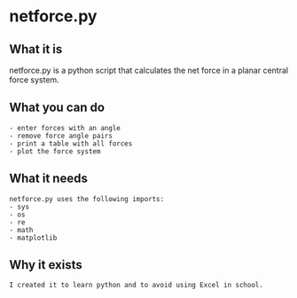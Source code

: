 # netforce.py

## What it is
netforce.py is a python script that calculates the net force in a planar central
force system.

## What you can do
    - enter forces with an angle
    - remove force angle pairs
    - print a table with all forces
    - plot the force system


## What it needs
    netforce.py uses the following imports:
	- sys
	- os
	- re
	- math
	- matplotlib


## Why it exists
    I created it to learn python and to avoid using Excel in school.
